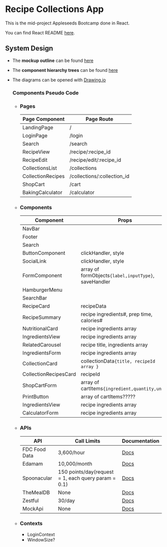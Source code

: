 # Recipe Collections App

This is the mid-project Appleseeds Bootcamp done in React.

You can find React README [here](./misc/React_README.md).

## System Design

-   The **mockup outline** can be found [here](./misc/component-diagrams.drawio)
-   The **component hierarchy trees** can be found [here](./misc/page-view-diagrams.drawio)
-   The diagrams can be opened with [Drawing.io](https://app.diagrams.net/)

    ### **Components Pseudo Code**

    -   ### **Pages**

        | Page Component    | Page Route                  |
        | ----------------- | --------------------------- |
        | LandingPage       | /                           |
        | LoginPage         | /login                      |
        | Search            | /search                     |
        | RecipeView        | /recipe/:recipe_id          |
        | RecipeEdit        | /recipe/edit/:recipe_id     |
        | CollectionsList   | /collections                |
        | CollectionRecipes | /collections/:collection_id |
        | ShopCart          | /cart                       |
        | BakingCalculator  | /calculator                 |

    -   ### **Components**

        | Component             | Props                                                |
        | --------------------- | ---------------------------------------------------- |
        | NavBar                |                                                      |
        | Footer                |                                                      |
        | Search                |                                                      |
        | ButtonComponent       | clickHandler, style                                  |
        | SocialLink            | clickHandler, style                                  |
        | FormComponent         | array of formObjects`{label,inputType}`, saveHandler |
        | HamburgerMenu         |                                                      |
        | SearchBar             |                                                      |
        | RecipeCard            | recipeData                                           |
        | RecipeSummary         | recipe ingredients#, prep time, calories#            |
        | NutritionalCard       | recipe ingredients array                             |
        | IngredientsView       | recipe ingredients array                             |
        | RelatedCarousel       | recipe title, ingredients array                      |
        | IngredientsForm       | recipe ingredients array                             |
        | CollectionCard        | collectionData`{title, recipeId array }`             |
        | CollectionRecipesCard | recipeId                                             |
        | ShopCartForm          | array of cartItems`{ingredient,quantity,unit}`       |
        | PrintButton           | array of cartItems?????                              |
        | IngredientsView       | recipe ingredients array                             |
        | CalculatorForm        | recipe ingredients array                             |

    -   ### **APIs**

        | API           | Call Limits                                         | Documentation                                                |
        | ------------- | --------------------------------------------------- | ------------------------------------------------------------ |
        | FDC Food Data | 3,600/hour                                          | [Docs](https://fdc.nal.usda.gov/api-spec/fdc_api.html#/FDC/) |
        | Edamam        | 10,000/month                                        | [Docs](https://developer.edamam.com/edamam-docs-recipe-api)  |
        | Spoonacular   | 150 points/day(request = 1, each query param = 0.1) | [Docs](https://spoonacular.com/food-api/docs)                |
        | TheMealDB     | None                                                | [Docs](https://www.themealdb.com/api.php)                    |
        | Zestful       | 30/day                                              | [Docs](https://zestfuldata.com/docs)                         |
        | MockApi       | None                                                | [Docs](https://mockapi.io/docs)                              |

    -   ### **Contexts**

        -   LoginContext
        -   WindowSize?
